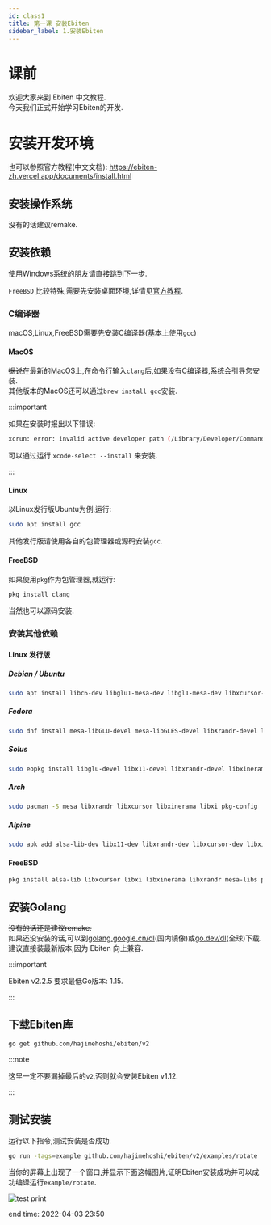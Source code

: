 ```yaml
---
id: class1
title: 第一课 安装Ebiten
sidebar_label: 1.安装Ebiten
---
```


# 课前
欢迎大家来到 Ebiten 中文教程.  
今天我们正式开始学习Ebiten的开发.

# 安装开发环境

也可以参照官方教程(中文文档): <https://ebiten-zh.vercel.app/documents/install.html>

## 安装操作系统
没有的话建议remake.

## 安装依赖

使用Windows系统的朋友请直接跳到下一步.

`FreeBSD` 比较特殊,需要先安装桌面环境,详情见[官方教程](https://ebiten-zh.vercel.app/documents/install.html?os=freebsd).

### C编译器

macOS,Linux,FreeBSD需要先安装C编译器(基本上使用`gcc`)

#### MacOS
~~据说~~在最新的MacOS上,在命令行输入`clang`后,如果没有C编译器,系统会引导您安装.  
其他版本的MacOS还可以通过`brew install gcc`安装.

:::important

如果在安装时报出以下错误:
```bash
xcrun: error: invalid active developer path (/Library/Developer/CommandLineTools), missing xcrun at: /Library/Developer/CommandLineTools/usr/bin/xcrun
```
可以通过运行 `xcode-select --install` 来安装.

:::

#### Linux
以Linux发行版Ubuntu为例,运行:
```bash
sudo apt install gcc
```
其他发行版请使用各自的包管理器或源码安装`gcc`.

#### FreeBSD
如果使用`pkg`作为包管理器,就运行:
```bash
pkg install clang
```
当然也可以源码安装.

### 安装其他依赖
#### Linux 发行版
##### Debian / Ubuntu
```bash
sudo apt install libc6-dev libglu1-mesa-dev libgl1-mesa-dev libxcursor-dev libxi-dev libxinerama-dev libxrandr-dev libxxf86vm-dev libasound2-dev pkg-config
```
##### Fedora
```bash
sudo dnf install mesa-libGLU-devel mesa-libGLES-devel libXrandr-devel libXcursor-devel libXinerama-devel libXi-devel libXxf86vm-devel alsa-lib-devel pkg-config
```
##### Solus
```bash
sudo eopkg install libglu-devel libx11-devel libxrandr-devel libxinerama-devel libxcursor-devel libxi-devel libxxf86vm-devel alsa-lib-devel pkg-config
```
##### Arch
```bash
sudo pacman -S mesa libxrandr libxcursor libxinerama libxi pkg-config
```
##### Alpine
```bash
sudo apk add alsa-lib-dev libx11-dev libxrandr-dev libxcursor-dev libxinerama-dev libxi-dev mesa-dev pkgconf
```
#### FreeBSD
```bash
pkg install alsa-lib libxcursor libxi libxinerama libxrandr mesa-libs pkgconf
```

## 安装Golang
~~没有的话还是建议remake.~~  
如果还没安装的话,可以到[golang.google.cn/dl](https://golang.google.cn/dl/)(国内镜像)或[go.dev/dl](https://go.dev/dl/)(全球)下载.  
建议直接装最新版本,因为 Ebiten 向上兼容.  

:::important

Ebiten v2.2.5 要求最低Go版本: 1.15.

:::

## 下载Ebiten库

```bash
go get github.com/hajimehoshi/ebiten/v2
```
:::note

这里一定不要漏掉最后的`v2`,否则就会安装Ebiten v1.12.

:::

## 测试安装
运行以下指令,测试安装是否成功.
```bash
go run -tags=example github.com/hajimehoshi/ebiten/v2/examples/rotate
```
当你的屏幕上出现了一个窗口,并显示下面这幅图片,证明Ebiten安装成功并可以成功编译运行`example/rotate`.

![test print](https://ebiten-zh.vercel.app/images/rotate.png)

end time: 2022-04-03 23:50